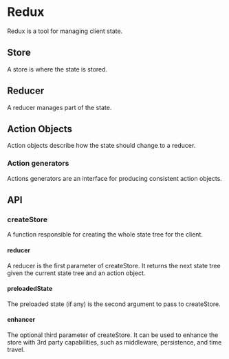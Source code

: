 # Redux

Redux is a tool for managing client state.

## Store

A store is where the state is stored.

## Reducer

A reducer manages part of the state.

## Action Objects

Action objects describe how the state should change to a reducer.

### Action generators

Actions generators are an interface for producing consistent action objects.


## API

### createStore

A function responsible for creating the whole state tree for the client.

#### reducer

A reducer is the first parameter of createStore. It returns the next state tree given the current state tree and an action object.

#### preloadedState

The preloaded state (if any) is the second argument to pass to createStore.

#### enhancer

The optional third parameter of createStore. It can be used to enhance the store with 3rd party capabilities, such as middleware, persistence, and time travel.